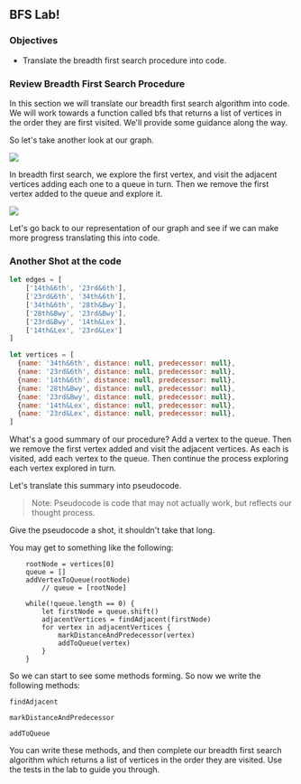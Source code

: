 ## BFS Lab!

### Objectives

* Translate the breadth first search procedure into code.

### Review Breadth First Search Procedure

In this section we will translate our breadth first search algorithm into code.  We will work towards a function called bfs that returns a list of vertices in the order they are first visited.  We'll provide some guidance along the way.  

So let's take another look at our graph.  

![](https://s3-us-west-2.amazonaws.com/curriculum-content/graphedstops.png)

In breadth first search, we explore the first vertex, and visit the adjacent vertices adding each one to a queue in turn.  Then we remove the first vertex added to the queue and explore it.

![](https://s3-us-west-2.amazonaws.com/curriculum-content/algorithms/subwaydistance1.png)

Let's go back to our representation of our graph and see if we can make more progress translating this into code.

### Another Shot at the code

```javascript
let edges = [
	['14th&6th', '23rd&6th'],
	['23rd&6th', '34th&6th'],
	['34th&6th', '28th&Bwy'],
	['28th&Bwy', '23rd&Bwy'],
	['23rd&Bwy', '14th&Lex'],
	['14th&Lex', '23rd&Lex']
]

let vertices = [
  {name: '34th&6th', distance: null, predecessor: null},
  {name: '23rd&6th', distance: null, predecessor: null},
  {name: '14th&6th', distance: null, predecessor: null},
  {name: '28th&Bwy', distance: null, predecessor: null},
  {name: '23rd&Bwy', distance: null, predecessor: null},
  {name: '14th&Lex', distance: null, predecessor: null},
  {name: '23rd&Lex', distance: null, predecessor: null},
]
```

What's a good summary of our procedure?  Add a vertex to the queue.  Then we remove the first vertex added and visit the adjacent vertices.  As each is visited, add each vertex to the queue.  Then continue the process exploring each vertex explored in turn.

Let's translate this summary into pseudocode.

> Note: Pseudocode is code that may not actually work, but reflects our thought process.

Give the pseudocode a shot, it shouldn't take that long.

You may get to something like the following:

```text
	rootNode = vertices[0]
	queue = []
	addVertexToQueue(rootNode)
		// queue = [rootNode]
	
	while(!queue.length == 0) {
		let firstNode = queue.shift()
		adjacentVertices = findAdjacent(firstNode)
		for vertex in adjacentVertices {
			markDistanceAndPredecessor(vertex)
			addToQueue(vertex)
		}
	}
```

So we can start to see some methods forming.  So now we write the following methods:

`findAdjacent`

`markDistanceAndPredecessor`

`addToQueue`

You can write these methods, and then complete our breadth first search algorithm which returns a list of vertices in the order they are visited.  Use the tests in the lab to guide you through.
